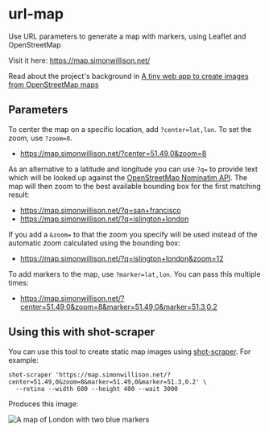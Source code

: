 # url-map

Use URL parameters to generate a map with markers, using Leaflet and OpenStreetMap

Visit it here: https://map.simonwillison.net/

Read about the project's background in [A tiny web app to create images from OpenStreetMap maps](https://simonwillison.net/2022/Jun/12/url-map/)

## Parameters

To center the map on a specific location, add `?center=lat,lon`. To set the zoom, use `?zoom=8`.

- https://map.simonwillison.net/?center=51.49,0&zoom=8

As an alternative to a latitude and longitude you can use `?q=` to provide text which will be looked up against the [OpenStreetMap Nominatim API](https://nominatim.openstreetmap.org/ui/search.html). The map will then zoom to the best available bounding box for the first matching result:

- https://map.simonwillison.net/?q=san+francisco
- https://map.simonwillison.net/?q=islington+london

If you add a `&zoom=` to that the zoom you specify will be used instead of the automatic zoom calculated using the bounding box:

- https://map.simonwillison.net/?q=islington+london&zoom=12

To add markers to the map, use `?marker=lat,lon`. You can pass this multiple times:

- https://map.simonwillison.net/?center=51.49,0&zoom=8&marker=51.49,0&marker=51.3,0.2

## Using this with shot-scraper

You can use this tool to create static map images using [shot-scraper](https://shot-scraper.datasette.io/). For example:

```
shot-scraper 'https://map.simonwillison.net/?center=51.49,0&zoom=8&marker=51.49,0&marker=51.3,0.2' \
  --retina --width 600 --height 400 --wait 3000
```
Produces this image:

![A map of London with two blue markers](https://user-images.githubusercontent.com/9599/173208299-b44c34f1-887b-48b7-86d8-4038945ec80f.png)
